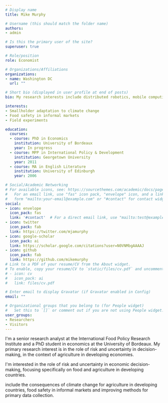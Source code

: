 ```yaml
---
# Display name
title: Mike Murphy

# Username (this should match the folder name)
authors:
- admin

# Is this the primary user of the site?
superuser: true

# Role/position
role: Economist 

# Organizations/Affiliations
organizations:
- name: Washington DC
  url: ""

# Short bio (displayed in user profile at end of posts)
bio: My research interests include distributed robotics, mobile computing and programmable matter.

interests:
- Smallholder adaptation to climate change
- Food safety in informal markets
- Field experiments

education:
  courses:
  - course: PhD in Economics
    institution: University of Bordeaux
    year: In progress
  - course: MPP in International Policy & Development
    institution: Georgetown University
    year: 2011
  - course: MA in English Literature
    institution: University of Edinburgh
    year: 2006

# Social/Academic Networking
# For available icons, see: https://sourcethemes.com/academic/docs/page-builder/#icons
#   For an email link, use "fas" icon pack, "envelope" icon, and a link in the
#   form "mailto:your-email@example.com" or "#contact" for contact widget.
social:
- icon: envelope
  icon_pack: fas
  link: '#contact'  # For a direct email link, use "mailto:test@example.org".
- icon: twitter
  icon_pack: fab
  link: https://twitter.com/mjamurphy
- icon: google-scholar
  icon_pack: ai
  link: https://scholar.google.com/citations?user=N0VNMbgAAAAJ
- icon: github
  icon_pack: fab
  link: https://github.com/mikemurphy
# Link to a PDF of your resume/CV from the About widget.
# To enable, copy your resume/CV to `static/files/cv.pdf` and uncomment the lines below.
# - icon: cv
#   icon_pack: ai
#   link: files/cv.pdf

# Enter email to display Gravatar (if Gravatar enabled in Config)
email: ""

# Organizational groups that you belong to (for People widget)
#   Set this to `[]` or comment out if you are not using People widget.
user_groups:
- Researchers
- Visitors
---
```


I'm a senior research analyst at the International Food Policy Research Institute and a PhD student in economics at the University of Bordeaux. My primary research interest is in the role of risk and uncertainty in decision-making, in the context of agriculture in developing economies. 

I'm interested in the role of risk and uncertainty in economic decision-making, focusing specifically on food and agriculture in developing countries. 

include the consequences of climate change for agriculture in developing countries, food safety in informal markets and improving methods for primary data collection. 
